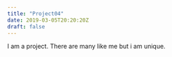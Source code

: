 ```yaml
---
title: "Project04"
date: 2019-03-05T20:20:20Z
draft: false
---
```


I am a project. There are many like me but i am unique.
